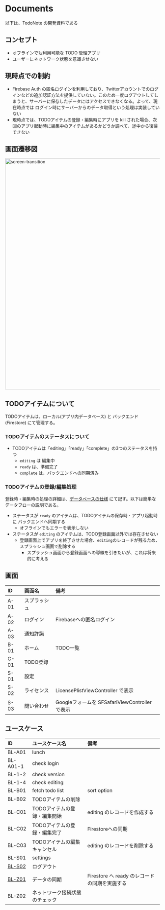 # Documents

以下は、TodoNote の開発資料である

## コンセプト

* オフラインでも利用可能な TODO 管理アプリ
* ユーザーにネットワーク状態を意識させない

## 現時点での制約

* Firebase Auth の匿名ログインを利用しており、Twitterアカウントでのログインなどの追加認証方法を提供していない。このため一度ログアウトしてしまうと、サーバーに保存したデータにはアクセスできなくなる。よって、現在時点では ログイン時にサーバーからのデータ取得という処理は実装していない
* 現時点では、TODOアイテムの登録・編集時にアプリを kill された場合、次回のアプリ起動時に編集中のアイテムがあるかどうか調べて、途中から復帰できない

## 画面遷移図

<img width="749" alt="screen-transition" src="https://github.com/CH3COOH/todonote-ios/assets/137952/dbdc0ac1-96f2-4873-ade5-7f9c9cbc7da1">

## TODOアイテムについて

TODOアイテムは、ローカル(アプリ内データベース) と バックエンド (Firestore) にて管理する。

### TODOアイテムのステータスについて

* TODOアイテムは「editing」「ready」「complete」の3つのステータスを持つ
    * `editing` は 編集中
    * `ready` は、準備完了
    * `complete` は、バックエンドへの同期済み

### TODOアイテムの登録/編集処理

登録時・編集時の処理の詳細は、[データベースの仕様](./Database.md) にて記す。以下は簡単なデータフローの説明である。

* ステータスが `ready` のアイテムは、TODOアイテムの保存時・アプリ起動時に バックエンドへ同期する
    * オフラインでもエラーを表示しない
* ステータスが `editing` のアイテムは、TODO登録画面以外では存在させない
    * 登録画面上でアプリを終了させた場合、`editing`のレコードが残るため、スプラッシュ画面で削除する
        * スプラッシュ画面から登録画面への導線を引きたいが、これは将来的に考える

## 画面

| ID   | 画面名 | 備考 |
|:-----|:-----|:-----|
| A-01  | スプラッシュ | |
| A-02  | ログイン  | Firebaseへの匿名ログイン |
| A-03  | 通知許諾  | |
| B-01  | ホーム    | TODO一覧 |
| C-01  | TODO登録  | |
| S-01  | 設定  | |
| S-02  | ライセンス  | LicensePlistViewController で表示 |
| S-03  | 問い合わせ  | Googleフォームを SFSafariViewController で表示 |

## ユースケース

| ID   | ユースケース名 | 備考 |
|:-----|:-----|:-----|
| BL-A01  | lunch  | |
| BL-A01-1  | check login  | |
| BL-1-2  | check version | |
| BL-1-4  | check editing  | |
| BL-B01  | fetch todo list  | sort option |
| BL-B02  | TODOアイテムの削除 | |
| BL-C01  | TODOアイテムの登録・編集開始  | editing のレコードを作成する |
| BL-C02  | TODOアイテムの登録・編集完了  | Firestoreへの同期 |
| BL-C03  | TODOアイテムの編集キャンセル  | editing のレコードを削除する |
| BL-S01 | settings  | |
| [BL-S02](./BL-S02.md)  | ログアウト  | |
| [BL-Z01](./BL-Z01.md)  | データの同期 | Firestore へ ready のレコードの同期を実施する |
| BL-Z02 | ネットワーク接続状態のチェック |  |
